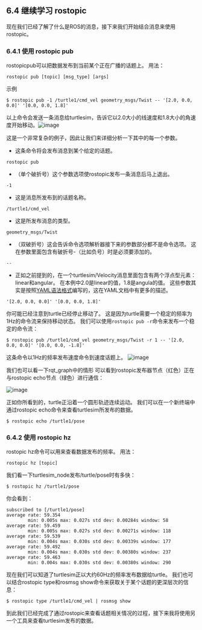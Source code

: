## 6.4 继续学习 rostopic
现在我们已经了解了什么是ROS的消息，接下来我们开始结合消息来使用rostopic。
### 6.4.1 使用 rostopic pub
rostopicpub可以把数据发布到当前某个正在广播的话题上。
用法：

```
rostopic pub [topic] [msg_type] [args]
```
示例
```
$ rostopic pub -1 /turtle1/cmd_vel geometry_msgs/Twist -- '[2.0, 0.0, 0.0]' '[0.0, 0.0, 1.8]'
```
以上命令会发送一条消息给turtlesim，告诉它以2.0大小的线速度和1.8大小的角速度开始移动。![image](http://wiki.ros.org/ROS/Tutorials/UnderstandingTopics?action=AttachFile&do=get&target=turtle%28rostopicpub%29.png)

这是一个非常复杂的例子，因此让我们来详细分析一下其中的每一个参数。
- 这条命令将会发布消息到某个给定的话题。
```
rostopic pub
```
- （单个破折号）这个参数选项使rostopic发布一条消息后马上退出。


```
-1
```
- 这是消息所发布到的话题名称。

```
/turtle1/cmd_vel
```
- 这是所发布消息的类型。


```
geometry_msgs/Twist
```
- （双破折号）这会告诉命令选项解析器接下来的参数部分都不是命令选项。
这在参数里面包含有破折号-（比如负号）时是必须要添加的。


```
--
```

- 正如之前提到的，在一个turtlesim/Velocity消息里面包含有两个浮点型元素：linear和angular。
在本例中2.0是linear的值，1.8是angula的值。
这些参数其实是按照[YAML语法格式](http://wiki.ros.org/ROS/YAMLCommandLine)编写的，这在YAML文档中有更多的描述。

```
'[2.0, 0.0, 0.0]' '[0.0, 0.0, 1.8]' 
```

你可能已经注意到turtle已经停止移动了。
这是因为turtle需要一个稳定的频率为1Hz的命令流来保持移动状态。
我们可以使用`rostopic pub -r`命令来发布一个稳定的命令流：


```
$ rostopic pub /turtle1/cmd_vel geometry_msgs/Twist -r 1 -- '[2.0, 0.0, 0.0]' '[0.0, 0.0, -1.8]'
```
这条命令以1Hz的频率发布速度命令到速度话题上。
![image](http://wiki.ros.org/ROS/Tutorials/UnderstandingTopics?action=AttachFile&do=get&target=turtle%28rostopicpub%292.png)

我们也可以看一下rqt_graph中的情形
可以看到rostopic发布器节点（红色）正在与rostopic echo节点（绿色）进行通信：

![image](http://wiki.ros.org/ROS/Tutorials/UnderstandingTopics?action=AttachFile&do=get&target=rqt_graph_pub.png)

正如你所看到的，turtle正沿着一个圆形轨迹连续运动。
我们可以在一个新终端中通过rostopic echo命令来查看turtlesim所发布的数据。

```
$ rostopic echo /turtle1/pose
```

### 6.4.2 使用 rostopic hz
rostopic hz命令可以用来查看数据发布的频率。
用法：

```
rostopic hz [topic]
```

我们看一下turtlesim_node发布/turtle/pose时有多快：

```
$ rostopic hz /turtle1/pose
```

你会看到：


```
subscribed to [/turtle1/pose]
average rate: 59.354
        min: 0.005s max: 0.027s std dev: 0.00284s window: 58
average rate: 59.459
        min: 0.005s max: 0.027s std dev: 0.00271s window: 118
average rate: 59.539
        min: 0.004s max: 0.030s std dev: 0.00339s window: 177
average rate: 59.492
        min: 0.004s max: 0.030s std dev: 0.00380s window: 237
average rate: 59.463
        min: 0.004s max: 0.030s std dev: 0.00380s window: 290
```
现在我们可以知道了turtlesim正以大约60Hz的频率发布数据给turtle。
我们也可以结合rostopic type和rosmsg show命令来获取关于某个话题的更深层次的信息：

```
$ rostopic type /turtle1/cmd_vel | rosmsg show
```
到此我们已经完成了通过rostopic来查看话题相关情况的过程，接下来我将使用另一个工具来查看turtlesim发布的数据。
